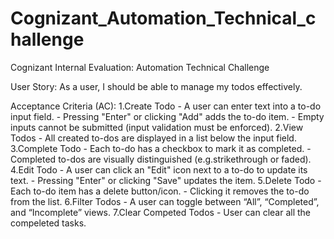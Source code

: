 # Cognizant_Automation_Technical_challenge
Cognizant Internal Evaluation: Automation Technical Challenge 

User Story: As a user, I should be able to manage my todos effectively.

Acceptance Criteria (AC):
1.Create Todo
           - A user can enter text into a to-do input field.
           - Pressing "Enter" or clicking "Add" adds the to-do item.
           - Empty inputs cannot be submitted (input validation must be enforced).
2.View Todos
           - All created to-dos are displayed in a list below the input field.
3.Complete Todo
           - Each to-do has a checkbox to mark it as completed.
           - Completed to-dos are visually distinguished (e.g.strikethrough or faded).
4.Edit Todo
           - A user can click an "Edit" icon next to a to-do to update its text.
           - Pressing "Enter" or clicking "Save" updates the item.
5.Delete Todo
           - Each to-do item has a delete button/icon.
           - Clicking it removes the to-do from the list.
6.Filter Todos
           - A user can toggle between “All”, “Completed”, and “Incomplete” views.
7.Clear Competed Todos
           - User can clear all the compeleted tasks. 


